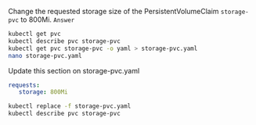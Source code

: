 Change the requested storage size of the PersistentVolumeClaim `storage-pvc` to 800Mi.
`Answer`
```bash
kubectl get pvc
kubectl describe pvc storage-pvc
kubectl get pvc storage-pvc -o yaml > storage-pvc.yaml
nano storage-pvc.yaml
```
Update this section on storage-pvc.yaml
```yaml
requests:
   storage: 800Mi
```
```bash
kubectl replace -f storage-pvc.yaml
kubectl describe pvc storage-pvc
```